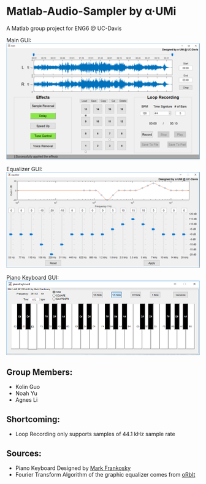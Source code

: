# Matlab-Audio-Sampler by α·UMi
A Matlab group project for ENG6 @ UC-Davis

Main GUI:  
![GitHub Logo](/images/main.png)  
  
Equalizer GUI:  
![GitHub Logo](/images/equalizer.png)  
  
Piano Keyboard GUI:  
![GitHub Logo](/images/PianoKeyboard.png)  
  
## Group Members: 
  * Kolin Guo  
  * Noah Yu  
  * Agnes Li  

## Shortcoming:
  * Loop Recording only supports samples of 44.1 kHz sample rate

## Sources:
  * Piano Keyboard Designed by [Mark Frankosky](https://www.mathworks.com/matlabcentral/fileexchange/21262-matlab-piano)  
  * Fourier Transform Algorithm of the graphic equalizer comes from [oRbIt](http://blog.csdn.net/orbit/article/details/45485197)
